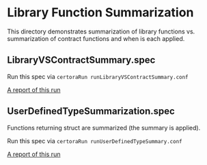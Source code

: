 # Library Function Summarization
This directory demonstrates summarization of library functions vs. summarization of contract functions and when is each applied.

## LibraryVSContractSummary.spec

Run this spec via
```certoraRun runLibraryVSContractSummary.conf```

[A report of this run](https://prover.certora.com/output/15800/e6d908d2545d4b58ac21aa775da729ac?anonymousKey=be788458e07d22409288376b7ebcab2d2c523edd)

## UserDefinedTypeSummarization.spec

Functions returning struct are summarized (the summary is applied).

Run this spec via 
```certoraRun runUserDefinedTypeSummary.conf```

[A report of this run](https://vaas-stg.certora.com/output/52759/efe0839038494208bf1ebe611218e8be?anonymousKey=06d8fc1fe3ff10679c07ba2e084ad1d35489d505)
